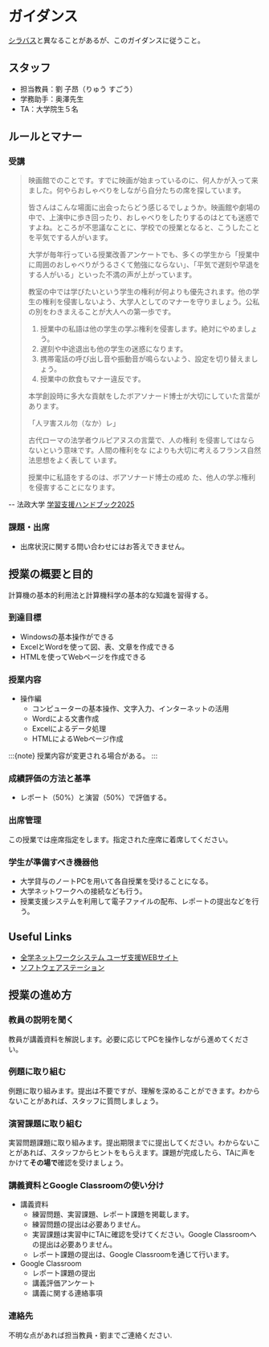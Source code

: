 # ガイダンス

[シラバス](https://syllabus.hosei.ac.jp/web/preview.php?no_id=2513953&nendo=2025&gakubueng=AP&t_mode=pc&radd=)と異なることがあるが、このガイダンスに従うこと。

## スタッフ

- 担当教員：劉 子昂（りゅう すごう）
- 学務助手：奥澤先生
- TA：大学院生５名

## ルールとマナー

### 受講

> 映画館でのことです。すでに映画が始まっているのに、何人かが入って来ました。何やらおしゃべりをしながら自分たちの席を探しています。
> 
> 皆さんはこんな場面に出会ったらどう感じるでしょうか。映画館や劇場の中で、上演中に歩き回ったり、おしゃべりをしたりするのはとても迷惑ですよね。ところが不思議なことに、学校での授業となると、こうしたことを平気でする人がいます。
> 
> 大学が毎年行っている授業改善アンケートでも、多くの学生から「授業中に周囲のおしゃべりがうるさくて勉強にならない」、「平気で遅刻や早退をする人がいる」といった不満の声が上がっています。
> 
> 教室の中では学びたいという学生の権利が何よりも優先されます。他の学生の権利を侵害しないよう、大学人としてのマナーを守りましょう。公私の別をわきまえることが大人への第一歩です。
>
> 1. 授業中の私語は他の学生の学ぶ権利を侵害します。絶対にやめましょう。
> 2. 遅刻や中途退出も他の学生の迷惑になります。
> 3. 携帯電話の呼び出し音や振動音が鳴らないよう、設定を切り替えましょう。
> 4. 授業中の飲食もマナー違反です。
>
> 本学創設時に多大な貢献をしたボアソナード博士が大切にしていた言葉があります。
> 
> 「人ヲ害スル勿（なか）レ」
> 
> 古代ローマの法学者ウルピアヌスの言葉で、人の権利
を侵害してはならないという意味です。人間の権利をな
によりも大切に考えるフランス自然法思想をよく表して
います。
> 
> 授業中に私語をするのは、ボアソナード博士の戒め
た、他人の学ぶ権利を侵害することになります。

-- 法政大学 [学習支援ハンドブック2025](https://hosei-hondana.actibookone.com/content/detail?param=eyJjb250ZW50TnVtIjo5NzcwNywiY2F0ZWdvcnlOdW0iOjY4MTV9&pNo=1)

### 課題・出席

- 出席状況に関する問い合わせにはお答えできません。

## 授業の概要と目的

計算機の基本的利用法と計算機科学の基本的な知識を習得する。

### 到達目標

- Windowsの基本操作ができる
- ExcelとWordを使って図、表、文章を作成できる
- HTMLを使ってWebページを作成できる
<!-- - コンピュータの中で情報を表現する方法を理解する
- コンピュータネットワークの基本的な仕組みを理解する
- プログラム言語の種類、特徴を理解する
- 人工知能の基本的な考え方を理解する -->

### 授業内容

- 操作編
  - コンピューターの基本操作、文字入力、インターネットの活用
  - Wordによる文書作成
  - Excelによるデータ処理
  - HTMLによるWebページ作成
<!-- - 理論編
  - 情報の表現
  - ネットワーク
  - プログラム
  - 人工知能 -->

:::{note}
授業内容が変更される場合がある。
:::

### 成績評価の方法と基準

- レポート（50%）と演習（50%）で評価する。

### 出席管理

この授業では座席指定をします。指定された座席に着席してください。

### 学生が準備すべき機器他

- 大学貸与のノートPCを用いて各自授業を受けることになる。
- 大学ネットワークへの接続なども行う。
- 授業支援システムを利用して電子ファイルの配布、レポートの提出などを行う。

## Useful Links

- [全学ネットワークシステム ユーザ支援WEBサイト](https://netsys.hosei.ac.jp/)
- [ソフトウェアステーション](https://software.k.hosei.ac.jp/)

## 授業の進め方

<!-- ### 講義資料を読む

講義資料を読み、内容を理解します。必要に応じてPCを操作しながら進めてください。わからないことがあれば、スタッフに質問しましょう。 -->

### 教員の説明を聞く

教員が講義資料を解説します。必要に応じてPCを操作しながら進めてください。 

<!-- ### 小テストを受ける

小テストがある場合は、教員の指示に従って受験してください。小テストはGoogle Classroomで実施されます。小テストの成績は、Google Classroomに掲載されます。 -->

### 例題に取り組む
  
例題に取り組みます。提出は不要ですが、理解を深めることができます。わからないことがあれば、スタッフに質問しましょう。

### 演習課題に取り組む

実習問題課題に取り組みます。提出期限までに提出してください。わからないことがあれば、スタッフからヒントをもらえます。課題が完成したら、TAに声をかけて**その場で**確認を受けましょう。




### 講義資料とGoogle Classroomの使い分け

- 講義資料
  - 練習問題、実習課題、レポート課題を掲載します。
  - 練習問題の提出は必要ありません。
  - 実習課題は実習中にTAに確認を受けてください。Google Classroomへの提出は必要ありません。
  - レポート課題の提出は、Google Classroomを通じて行います。
- Google Classroom
  - レポート課題の提出
  - 講義評価アンケート
  - 講義に関する連絡事項

### 連絡先

不明な点があれば担当教員・劉までご連絡ください.